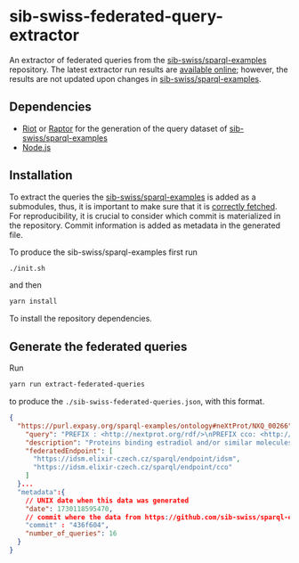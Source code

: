 # sib-swiss-federated-query-extractor

An extractor of federated queries from the [sib-swiss/sparql-examples](https://github.com/sib-swiss/sparql-examples) repository.
The latest extractor run results are [available online](./sib-swiss-federated-queries.json); however, the results are not updated upon changes in [sib-swiss/sparql-examples](https://github.com/sib-swiss/sparql-examples).

## Dependencies
- [Riot](https://jena.apache.org/documentation/io/) or [Raptor](https://librdf.org/raptor/) for the generation of the query dataset of [sib-swiss/sparql-examples](https://github.com/sib-swiss/sparql-examples)
- [Node.js](https://nodejs.org/en)

## Installation
To extract the queries the [sib-swiss/sparql-examples](https://github.com/sib-swiss/sparql-examples) is added as a submodules,
thus, it is important to make sure that it is [correctly fetched](https://git-scm.com/book/en/v2/Git-Tools-Submodules).
For reproducibility, it is crucial to consider which commit is materialized in the repository.
Commit information is added as metadata in the generated file.

To produce the sib-swiss/sparql-examples first run

```sh
./init.sh
```

and then
```sh
yarn install
```

To install the repository dependencies.

## Generate the federated queries

Run 

```sh
yarn run extract-federated-queries
```

to produce the `./sib-swiss-federated-queries.json`, with this format.

```json
{
  "https://purl.expasy.org/sparql-examples/ontology#neXtProt/NXQ_00266": {
    "query": "PREFIX : <http://nextprot.org/rdf/>\nPREFIX cco: <http://rdf.ebi.ac.uk/terms/chembl#>\nPREFIX rdf: <http://www.w3.org/1999/02/22-rdf-syntax-ns#>\nPREFIX rdfs: <http://www.w3.org/2000/01/rdf-schema#>\nPREFIX sachem: <http://bioinfo.uochb.cas.cz/rdf/v1.0/sachem#>\nPREFIX skos: <http://www.w3.org/2004/02/skos/core#>\n\nSELECT distinct ?entry (group_concat(distinct str(?gomflab); SEPARATOR = \",\") as ?gomfx) WHERE {\n\tSERVICE <https://idsm.elixir-czech.cz/sparql/endpoint/idsm> {\n\t\tSERVICE <https://idsm.elixir-czech.cz/sparql/endpoint/cco> {\n\t\t ?compound sachem:substructureSearch [ sachem:query \"CC12CCC3C(C1CCC2O)CCC4=C3C=CC(=C4)O\" ] . # smiles chain for estradiol\n\t\t}\n\t\t?ACTIVITY rdf:type cco:Activity;\n\t\tcco:hasMolecule ?compound;\n\t\tcco:hasAssay ?ASSAY.\n\t\t?ASSAY cco:hasTarget ?TARGET.\n\t\t?TARGET cco:hasTargetComponent ?COMPONENT.\n\t\t?TARGET cco:taxonomy <http://identifiers.org/taxonomy/9606> . # human protein target\n\t\t?COMPONENT cco:targetCmptXref ?UNIPROT.\n\t\t#?UNIPROT rdf:type cco:UniprotRef.\n\t\tfilter(contains(str(?UNIPROT),\"uniprot\"))\n\t}\n\n\t?entry skos:exactMatch ?UNIPROT.\n\t?entry :isoform ?iso.\n\t?iso :goMolecularFunction / :term ?gomf .\n\t?gomf rdfs:label ?gomflab .\n}\n\nGROUP BY ?entry",
    "description": "Proteins binding estradiol and/or similar molecules (substructure search with SMILES) and their associated GO_MF terms",
    "federatedEndpoint": [
      "https://idsm.elixir-czech.cz/sparql/endpoint/idsm",
      "https://idsm.elixir-czech.cz/sparql/endpoint/cco"
    ]
  }...
  "metadata":{
    // UNIX date when this data was generated
    "date": 1730118595470,
    // commit where the data from https://github.com/sib-swiss/sparql-examples was produced
    "commit" : "436f604",
    "number_of_queries": 16
  }
}
```
